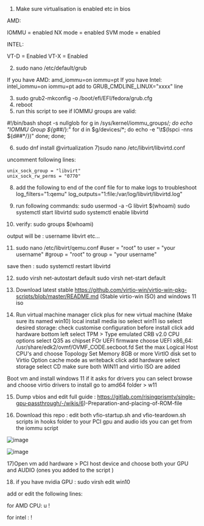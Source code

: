 1) Make sure virtualisation is enabled etc in bios 

AMD:

IOMMU = enabled
NX mode = enabled
SVM mode = enabled

INTEL:

VT-D = Enabled VT-X = Enabled

2) sudo nano /etc/default/grub 

If you have AMD:  amd_iommu=on iommu=pt 
If you have Intel: intel_iommu=on iommu=pt 
add to GRUB_CMDLINE_LINUX="xxxx" line

3) sudo grub2-mkconfig -o /boot/efi/EFI/fedora/grub.cfg   
4) reboot 
5) run this script to see if IOMMU groups are valid:

#!/bin/bash
shopt -s nullglob
for g in /sys/kernel/iommu_groups/*; do
    echo "IOMMU Group ${g##*/}:"
    for d in $g/devices/*; do
        echo -e "\t$(lspci -nns ${d##*/})"
    done;
done;

6) sudo dnf install @virtualization
7)sudo nano /etc/libvirt/libvirtd.conf  

uncomment following lines: 

    unix_sock_group = "libvirt"
    unix_sock_rw_perms = "0770"
    
8) add the following to end of the conf file for to make logs to troubleshoot
log_filters="1:qemu"
log_outputs="1:file:/var/log/libvirt/libvirtd.log"

9) run following commands:
sudo usermod -a -G libvirt $(whoami)
sudo systemctl start libvirtd
sudo systemctl enable libvirtd

10) verify:
sudo groups $(whoami)  

output will be : username libvirt etc...


11) sudo nano /etc/libvirt/qemu.conf
#user = "root" to user = "your username"
#group = "root" to group = "your username"

save then : sudo systemctl restart libvirtd

12) sudo virsh net-autostart default
    sudo virsh net-start default

13) Download latest stable https://github.com/virtio-win/virtio-win-pkg-scripts/blob/master/README.md (Stable virtio-win ISO)
and windows 11 iso 

14) Run virtual machine manager 
click plus for new virtual machine (Make sure its named win10)
local install media iso 
select win11 iso 
select desired storage:
check customise configuration before install
click add hardware bottom left 
select TPM > Type emulated CRB v2.0
CPU options select Q35 as chipset FOr UEFI firmware choose 
UEFI x86_64: /usr/share/edk2/ovmf/OVMF_CODE.secboot.fd
Set the max Logical Host CPU's and choose Topology
Set Memory 8GB or more
VirtIO disk set to Virtio
Option cache mode as writeback
click add hardware select storage select CD
make sure both WIN11 and virtio ISO are added 

Boot vm and install windows 11 if it asks for drivers you can select browse and choose virtio drivers to install 
go to amd64 folder > w11 


15) Dump vbios and edit full guide :
https://gitlab.com/risingprismtv/single-gpu-passthrough/-/wikis/6)-Preparation-and-placing-of-ROM-file

16) Download this repo :
edit both vfio-startup.sh and vfio-teardown.sh scripts in hooks folder to your PCI gpu and audio ids you can get from the iommu script

![image](https://user-images.githubusercontent.com/9220880/192648015-46d3eb8b-a383-4d13-8c13-1a57059fb858.png)


![image](https://user-images.githubusercontent.com/9220880/192647882-9a16002d-50b7-47c4-bc74-199964addadf.png)



17)Open vm add hardware > PCI host device and choose both your GPU and AUDIO (ones you added to the script )

18) if you have nvidia GPU :
sudo virsh edit win10


add or edit the following lines:

  </os>
  <features>
    <acpi/>
    <apic/>
    <hyperv>
      <relaxed state='on'/>
      <vapic state='on'/>
      <spinlocks state='on' retries='8191'/>
      <vendor_id state='on' value='123456789123'/>
    </hyperv>
    <kvm>
      <hidden state='on'/>
    </kvm>
    <vmport state='off'/>
    <ioapic driver='kvm'/>


for AMD CPU:
  u</features>
  <cpu mode='host-passthrough' check='none'>
    <topology sockets='1' cores='6' threads='2'/>
    <feature policy='require' name='topoext'/>
  </cpu>
! </features>
  <cpu mode='host-passthrough' check='none'>
    <topology sockets='1' cores='6' threads='2'/>
    <feature policy='require' name='topoext'/>
  </cpu>

for intel :
!</features>
  <cpu mode='host-passthrough' check='none'>
    <topology sockets='1' cores='6' threads='2'/>
    <feature policy='disable' name='smep'/>
  </cpu>
